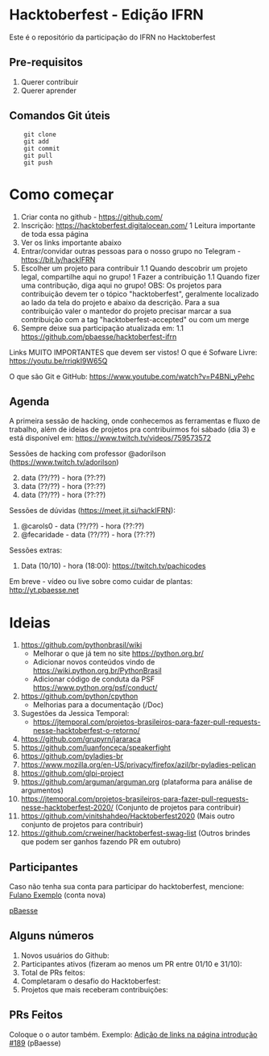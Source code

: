 # Hacktoberfest - Edição IFRN
Este é o repositório da participação do IFRN no Hacktoberfest 

## Pre-requisitos
1. Querer contribuir
1. Querer aprender

## Comandos Git úteis
```
    git clone
    git add
    git commit
    git pull
    git push
```
# Como começar

1. Criar conta no github - https://github.com/
1. Inscrição: https://hacktoberfest.digitalocean.com/
1 Leitura importante de toda essa página
1. Ver os links importante abaixo
1. Entrar/convidar outras pessoas para o nosso grupo no Telegram - https://bit.ly/hackIFRN
1. Escolher um projeto para contribuir 
1.1 Quando descobrir um projeto legal, compartilhe aqui no grupo!
1 Fazer a contribuição
1.1 Quando fizer uma contribução, diga aqui no grupo! OBS: Os projetos para 
contribuição devem ter o tópico "hacktoberfest", geralmente localizado ao 
lado da tela do projeto e abaixo da descrição. Para a sua contribuição valer
o mantedor do projeto precisar marcar a sua contribuição com a tag 
"hacktoberfest-accepted" ou com um merge
1. Sempre deixe sua participação atualizada em:
1.1 https://github.com/pbaesse/hacktoberfest-ifrn

Links MUITO IMPORTANTES que devem ser vistos!
O que é Sofware Livre:
https://youtu.be/rriqkI9W65Q

O que são Git e GitHub:
https://www.youtube.com/watch?v=P4BNi_yPehc

## Agenda

A primeira sessão de hacking, onde  conhecemos as ferramentas e fluxo de trabalho, além de ideias de projetos pra contribuirmos foi sábado (dia 3) e está disponível em: https://www.twitch.tv/videos/759573572

Sessões de hacking com professor @adorilson (https://www.twitch.tv/adorilson)

2. data (??/??) - hora (??:??)
2. data (??/??) - hora (??:??)
2. data (??/??) - hora (??:??)

Sessões de dúvidas (https://meet.jit.si/hackIFRN):
1. @carols0 - data (??/??) - hora (??:??)
1. @fecaridade - data (??/??) - hora (??:??)

Sessões extras:
1. Data (10/10) - hora (18:00): https://twitch.tv/pachicodes

Em breve - vídeo ou live sobre como cuidar de plantas: http://yt.pbaesse.net

# Ideias
1. https://github.com/pythonbrasil/wiki
    * Melhorar o que já tem no site https://python.org.br/ 
    * Adicionar novos conteúdos vindo de https://wiki.python.org.br/PythonBrasil
    * Adicionar código de conduta da PSF https://www.python.org/psf/conduct/
1. https://github.com/python/cpython
    * Melhorias para a documentação (/Doc)
1. Sugestões da Jessica Temporal:
    * https://jtemporal.com/projetos-brasileiros-para-fazer-pull-requests-nesse-hacktoberfest-o-retorno/
1. https://github.com/grupyrn/jararaca
1. https://github.com/luanfonceca/speakerfight
1. https://github.com/pyladies-br
1. https://www.mozilla.org/en-US/privacy/firefox/azil/br-pyladies-pelican
1. https://github.com/glpi-project
1. https://github.com/arguman/arguman.org (plataforma para análise de argumentos)
1. https://jtemporal.com/projetos-brasileiros-para-fazer-pull-requests-nesse-hacktoberfest-2020/ (Conjunto de projetos para contribuir)
1. https://github.com/vinitshahdeo/Hacktoberfest2020 (Mais outro conjunto de projetos para contribuir)
1. https://github.com/crweiner/hacktoberfest-swag-list (Outros brindes que podem ser ganhos fazendo PR em outubro)

## Participantes
Caso não tenha sua conta para participar do hacktoberfest, mencione:
[Fulano Exemplo](https://github.com/exemplo) (conta nova)


[pBaesse](https://github.com/pbaesse)

## Alguns números

1. Novos usuários do Github:
2. Participantes ativos (fizeram ao menos um PR entre 01/10 e 31/10):
3. Total de PRs feitos:
4. Completaram o desafio do Hacktoberfest:
5. Projetos que mais receberam contribuições: 

## PRs Feitos
Coloque o o autor também. 
Exemplo: [Adição de links na página introdução #189](https://github.com/pythonbrasil/wiki/pull/189) (pBaesse)
